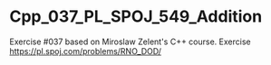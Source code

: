 # Cpp_037_PL_SPOJ_549_Addition
Exercise #037 based on Miroslaw Zelent's C++ course.
Exercise https://pl.spoj.com/problems/RNO_DOD/
